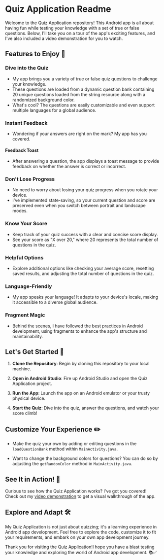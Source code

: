 # Quiz Application Readme

Welcome to the Quiz Application repository! This Android app is all about having fun while testing your knowledge with a set of true or false questions. Below, I'll take you on a tour of the app's exciting features, and I've also included a video demonstration for you to watch.

## Features to Enjoy 🚀

### Dive into the Quiz
- My app brings you a variety of true or false quiz questions to challenge your knowledge.
- These questions are loaded from a dynamic question bank containing 20 unique questions loaded from the string resource along with a randomized background color.
- What's cool? The questions are easily customizable and even support multiple languages for a global audience.

### Instant Feedback
- Wondering if your answers are right on the mark? My app has you covered.
#### Feedback Toast
- After answering a question, the app displays a toast message to provide feedback on whether the answer is correct or incorrect.

### Don't Lose Progress
- No need to worry about losing your quiz progress when you rotate your device.
- I've implemented state-saving, so your current question and score are preserved even when you switch between portrait and landscape modes.

### Know Your Score
- Keep track of your quiz success with a clear and concise score display.
- See your score as "X over 20," where 20 represents the total number of questions in the quiz.

### Helpful Options
- Explore additional options like checking your average score, resetting saved results, and adjusting the total number of questions in the quiz.

### Language-Friendly
- My app speaks your language! It adapts to your device's locale, making it accessible to a diverse global audience.

### Fragment Magic
- Behind the scenes, I have followed the best practices in Android development, using fragments to enhance the app's structure and maintainability.
  
## Let's Get Started 🚀

1. **Clone the Repository**: Begin by cloning this repository to your local machine.

2. **Open in Android Studio**: Fire up Android Studio and open the Quiz Application project.

3. **Run the App**: Launch the app on an Android emulator or your trusty physical device.

4. **Start the Quiz**: Dive into the quiz, answer the questions, and watch your score climb!

## Customize Your Experience ✏️

- Make the quiz your own by adding or editing questions in the `loadQuestionBank` method within `MainActivity.java`.

- Want to change the background colors for questions? You can do so by adjusting the `getRandomColor` method in `MainActivity.java`.

## See It in Action! 🎥

Curious to see how the Quiz Application works? I've got you covered! Check out my [video demonstration](https://youtu.be/Pc6ORjHZ6VM) to get a visual walkthrough of the app.

## Explore and Adapt 🛠️

My Quiz Application is not just about quizzing; it's a learning experience in Android app development. Feel free to explore the code, customize it to fit your requirements, and embark on your own app development journey.

Thank you for visiting the Quiz Application!I hope you have a blast testing your knowledge and exploring the world of Android app development. 📚✅
